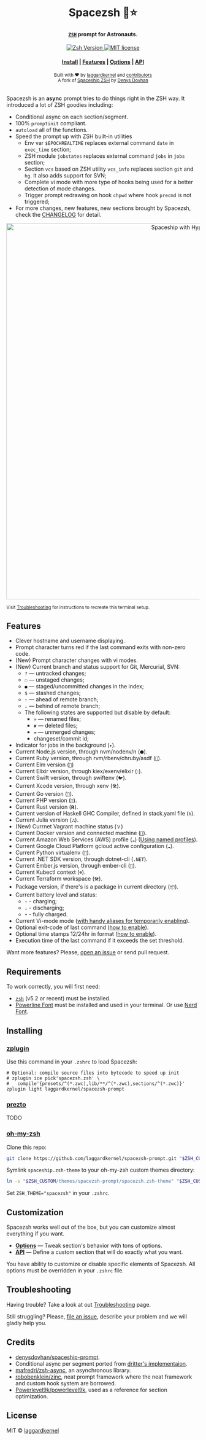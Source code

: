 <h1 align="center">
  <!-- <a href="https://github.com/laggardkernel/spacezsh-prompt">
    <img alt="space →~ prompt" src="https://cloud.githubusercontent.com/assets/3459374/21679181/46e24706-d34b-11e6-82ee-5efb3d2ba70f.png" width="400">
  </a> -->
  <br>Spacezsh 🚀⭐<br>
</h1>

<h4 align="center">
  <a href="http://zsh.org" target="_blank"><code>ZSH</code></a> prompt for Astronauts.
</h4>

<p align="center">
  <a href="http://zsh.org/">
    <img src="https://img.shields.io/badge/zsh-%3E%3Dv5.2-blue.svg"
      alt="Zsh Version" />
  </a>
  <a href="https://opensource.org/licenses/MIT">
    <img src="https://img.shields.io/badge/License-MIT-c34435.svg"
      alt="MIT license" />
  </a>
</p>

<div align="center">
  <h4>
    <a href="#installing">Install</a> |
    <a href="#features">Features</a> |
    <a href="./docs/Options.md">Options</a> |
    <a href="./docs/API.md">API</a>
  </h4>
</div>

<div align="center">
  <sub>Built with ❤︎ by
  <a href="https://github.com/laggardkernel">laggardkernel</a> and
  <a href="#contributors">contributors </a></sub>
  <br>
  <sub>A fork of <a href="https://github.com/denysdovhan/spaceship-prompt">Spaceship ZSH</a> by
  <a href="https://denysdovhan.com/">Denys Dovhan</a></sub>
</div>

<br>

Spacezsh is an **async** prompt tries to do things right in the ZSH way. It introduced a lot of ZSH goodies including:
- Conditional async on each section/segment.
- 100% `promptinit` compliant.
- `autoload` all of the functions.
- Speed the prompt up with ZSH built-in utilities
  - Env var `$EPOCHREALTIME` replaces external command `date` in `exec_time` section;
  - ZSH module `jobstates` replaces external command `jobs` in `jobs` section;
  - Section `vcs` based on ZSH utility `vcs_info` replaces section `git` and `hg`. It also adds support for SVN;
  - Complete vi mode with more type of hooks being used for a better detection of mode changes.
  - Trigger prompt redrawing on hook `chpwd` where hook `precmd` is not triggered;
- For more changes, new features, new sections brought by Spacezsh, check the [CHANGELOG](./CHANGELOG.md) for detail.

<p align="center">
  <img alt="Spaceship with Hyper and One Dark" src="https://user-images.githubusercontent.com/10276208/36086434-5de52ace-0ff2-11e8-8299-c67f9ab4e9bd.gif" width="980px">
</p>

<sub>Visit <a href="./docs/Troubleshooting.md#why-doesnt-my-prompt-look-like-the-preview">Troubleshooting</a> for instructions to recreate this terminal setup.</sub>

## Features

- Clever hostname and username displaying.
- Prompt character turns red if the last command exits with non-zero code.
- (New) Prompt character changes with vi modes.
- (New) Current branch and status support for Git, Mercurial, SVN:
  - `?` — untracked changes;
  - `◌` — unstaged changes;
  - `●` — staged/uncommitted changes in the index;
  - `$` — stashed changes;
  - `⇡` — ahead of remote branch;
  - `⇣` — behind of remote branch;
  - The following states are supported but disable by default:
    - `»` — renamed files;
    - `✘` — deleted files;
    - `=` — unmerged changes;
    - changeset/commit id;
- Indicator for jobs in the background (`✦`).
- Current Node.js version, through nvm/nodenv/n (`⬢`).
- Current Ruby version, through rvm/rbenv/chruby/asdf (`💎`).
- Current Elm version (`🌳`)
- Current Elixir version, through kiex/exenv/elixir (`💧`).
- Current Swift version, through swiftenv (`🐦`).
- Current Xcode version, through xenv (`🛠`).
- Current Go version (`🐹`).
- Current PHP version (`🐘`).
- Current Rust version (`𝗥`).
- Current version of Haskell GHC Compiler, defined in stack.yaml file (`λ`).
- Current Julia version (`ஃ`).
- (New) Currnet Vagrant machine status (`Ｖ`)
- Current Docker version and connected machine (`🐳`).
- Current Amazon Web Services (AWS) profile (`☁️`) ([Using named profiles](http://docs.aws.amazon.com/cli/latest/userguide/cli-multiple-profiles.html)).
- Current Google Cloud Platform gcloud active configuration (`☁️`).
- Current Python virtualenv (`🐍`).
- Current .NET SDK version, through dotnet-cli (`.NET`).
- Current Ember.js version, through ember-cli (`🐹`).
- Current Kubectl context (`☸️`).
- Current Terraform workspace (`🛠`).
- Package version, if there's is a package in current directory (`📦`).
- Current battery level and status:
  - `⇡` - charging;
  - `⇣` - discharging;
  - `•` - fully charged.
- Current Vi-mode mode ([with handy aliases for temporarily enabling](./docs/Options.md#vi-mode-vi_mode)).
- Optional exit-code of last command ([how to enable](./docs/Options.md#exit-code-exit_code)).
- Optional time stamps 12/24hr in format ([how to enable](./docs/Options.md#time-time)).
- Execution time of the last command if it exceeds the set threshold.

Want more features? Please, [open an issue](https://github.com/laggardkernel/spacezsh-prompt/issues/new/choose) or send pull request.

## Requirements

To work correctly, you will first need:

- [`zsh`](http://www.zsh.org/) (v5.2 or recent) must be installed.
- [Powerline Font][powerline] must be installed and used in your terminal. Or use [Nerd Font][nerd-fonts].

## Installing

### [zplugin]
Use this command in your `.zshrc` to load Spacezsh:

```shell
# Optional: compile source files into bytecode to speed up init
# zplugin ice pick'spacezsh.zsh' \
#   compile'{presets/^(*.zwc),lib/**/^(*.zwc),sections/^(*.zwc)}'
zplugin light laggardkernel/spacezsh-prompt
```

### [prezto]

TODO

### [oh-my-zsh]

Clone this repo:

```zsh
git clone https://github.com/laggardkernel/spacezsh-prompt.git "$ZSH_CUSTOM/themes/spacezsh-prompt" --depth=1
```

Symlink `spaceship.zsh-theme` to your oh-my-zsh custom themes directory:

```zsh
ln -s "$ZSH_CUSTOM/themes/spacezsh-prompt/spacezsh.zsh-theme" "$ZSH_CUSTOM/themes/spacezsh.zsh-theme"
```

Set `ZSH_THEME="spacezsh"` in your `.zshrc`.

## Customization

Spacezsh works well out of the box, but you can customize almost everything if you want.

- [**Options**](./docs/Options.md) — Tweak section's behavior with tons of options.
- [**API**](./docs/API.md) — Define a custom section that will do exactly what you want.

You have ability to customize or disable specific elements of Spacezsh. All options must be overridden in your `.zshrc` file.

## Troubleshooting

Having trouble? Take a look at out [Troubleshooting](./docs/Troubleshooting.md) page.

Still struggling? Please, [file an issue](https://github.com/laggardkernel/spacezsh-prompt/issues/new/choose), describe your problem and we will gladly help you.

## Credits

- [denysdovhan/spaceship-prompt](https://github.com/denysdovhan/spaceship-prompt).
- Conditional async per segment ported from [dritter's implementaion](https://github.com/bhilburn/powerlevel9k/pull/1176).
- [mafredri/zsh-async](https://github.com/mafredri/zsh-async), an asynchronous library.
- [robobenklein/zinc](https://github.com/robobenklein/zinc), neat prompt framework where the neat framework and custom hook system are borrowed.
- [Powerlevel9k/powerlevel9k](https://github.com/Powerlevel9k/powerlevel9k), used as a reference for section optimization.

## License

MIT © [laggardkernel](https://github.com/laggardkernel)

<!-- References -->

[oh-my-zsh]: http://ohmyz.sh/
[prezto]: https://github.com/sorin-ionescu/prezto
[zplugin]: https://github.com/zdharma/zplugin/
[nerd-fonts]: https://github.com/ryanoasis/nerd-fonts
[powerline]: https://github.com/powerline/fonts
